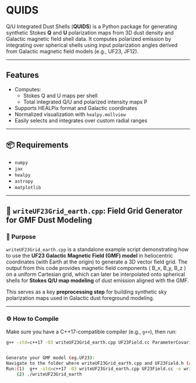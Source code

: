 # QUIDS
Q/U Integrated Dust Shells
(**QUIDS**) is a Python package for generating synthetic Stokes **Q** and **U** polarization maps from 3D dust density and Galactic magnetic field shell data. It computes polarized emission by integrating over spherical shells using input polarization angles derived from Galactic magnetic field models (e.g., UF23, JF12).

---

## Features


- Computes:
  - Stokes Q and U maps per shell
  - Total integrated Q/U and polarized intensity maps P
- Supports HEALPix format and Galactic coordinates
- Normalized visualization with `healpy.mollview`
- Easily selects and integrates over custom radial ranges


---

## 📦 Requirements

- `numpy`
- `jax`
- `healpy`
- `astropy`
- `matplotlib`

---
## 🌌 `writeUF23Grid_earth.cpp`: Field Grid Generator for GMF Dust Modeling

### 📌 Purpose

`writeUF23Grid_earth.cpp` is a standalone example script demonstrating how to use the **UF23 Galactic Magnetic Field (GMF) model** in heliocentric coordinates (with Earth at the origin) to generate a 3D vector field grid. The output from this code provides magnetic field components \( B_x, B_y, B_z \) on a uniform Cartesian grid, which can later be interpolated onto spherical shells for **Stokes Q/U map modeling** of dust emission aligned with the GMF.

This serves as a key **preprocessing step** for building synthetic sky polarization maps used in Galactic dust foreground modeling.

---

### ⚙️ How to Compile

Make sure you have a C++17-compatible compiler (e.g., `g++`), then run:

```bash
g++ -std=c++17 -O3 writeUF23Grid_earth.cpp UF23Field.cc ParameterCovariance.cc -o writeUF23Grid_earth


Generate your GMF model (eg.UF23):
Navigate to the folder where writeUF23Grid_earth.cpp and UF23Field.h (and UF23Field.cpp) are located.
Run:(1)  g++ -std=c++17 -O3 writeUF23Grid_earth.cpp UF23Field.cc -o writeUF23Grid_earth
    (2) ./writeUF23Grid_earth


